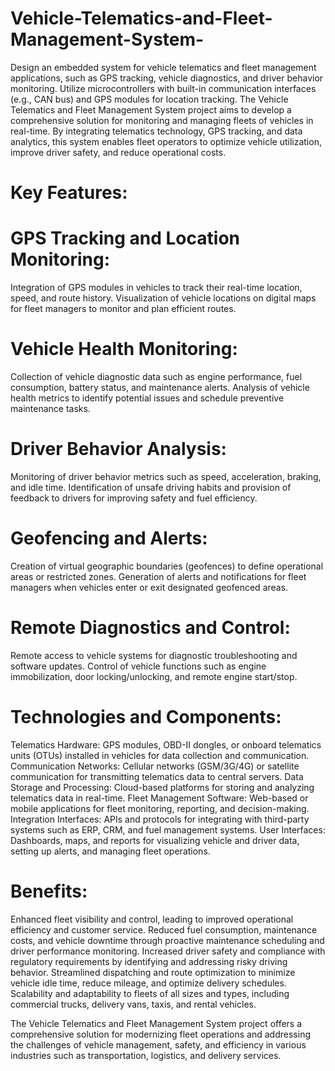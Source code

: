 # Vehicle-Telematics-and-Fleet-Management-System-
Design an embedded system for vehicle telematics and fleet management applications, such as GPS tracking, vehicle diagnostics, and driver behavior monitoring. Utilize microcontrollers with built-in communication interfaces (e.g., CAN bus) and GPS modules for location tracking. 
The Vehicle Telematics and Fleet Management System project aims to develop a comprehensive solution for monitoring and managing fleets of vehicles in real-time. By integrating telematics technology, GPS tracking, and data analytics, this system enables fleet operators to optimize vehicle utilization, improve driver safety, and reduce operational costs.

# Key Features:

# GPS Tracking and Location Monitoring:
Integration of GPS modules in vehicles to track their real-time location, speed, and route history.
Visualization of vehicle locations on digital maps for fleet managers to monitor and plan efficient routes.

# Vehicle Health Monitoring:
Collection of vehicle diagnostic data such as engine performance, fuel consumption, battery status, and maintenance alerts.
Analysis of vehicle health metrics to identify potential issues and schedule preventive maintenance tasks.

# Driver Behavior Analysis:
Monitoring of driver behavior metrics such as speed, acceleration, braking, and idle time.
Identification of unsafe driving habits and provision of feedback to drivers for improving safety and fuel efficiency.

# Geofencing and Alerts:
Creation of virtual geographic boundaries (geofences) to define operational areas or restricted zones.
Generation of alerts and notifications for fleet managers when vehicles enter or exit designated geofenced areas.

# Remote Diagnostics and Control:
Remote access to vehicle systems for diagnostic troubleshooting and software updates.
Control of vehicle functions such as engine immobilization, door locking/unlocking, and remote engine start/stop.

# Technologies and Components:
Telematics Hardware: GPS modules, OBD-II dongles, or onboard telematics units (OTUs) installed in vehicles for data collection and communication.
Communication Networks: Cellular networks (GSM/3G/4G) or satellite communication for transmitting telematics data to central servers.
Data Storage and Processing: Cloud-based platforms for storing and analyzing telematics data in real-time.
Fleet Management Software: Web-based or mobile applications for fleet monitoring, reporting, and decision-making.
Integration Interfaces: APIs and protocols for integrating with third-party systems such as ERP, CRM, and fuel management systems.
User Interfaces: Dashboards, maps, and reports for visualizing vehicle and driver data, setting up alerts, and managing fleet operations.

# Benefits:
Enhanced fleet visibility and control, leading to improved operational efficiency and customer service.
Reduced fuel consumption, maintenance costs, and vehicle downtime through proactive maintenance scheduling and driver performance monitoring.
Increased driver safety and compliance with regulatory requirements by identifying and addressing risky driving behavior.
Streamlined dispatching and route optimization to minimize vehicle idle time, reduce mileage, and optimize delivery schedules.
Scalability and adaptability to fleets of all sizes and types, including commercial trucks, delivery vans, taxis, and rental vehicles.

The Vehicle Telematics and Fleet Management System project offers a comprehensive solution for modernizing fleet operations and addressing the challenges of vehicle management, safety, and efficiency in various industries such as transportation, logistics, and delivery services.
